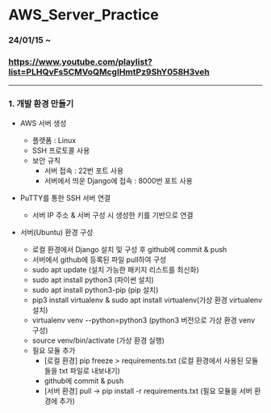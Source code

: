 # AWS_Server_Practice
 
### 24/01/15 ~ 

### https://www.youtube.com/playlist?list=PLHQvFs5CMVoQMcglHmtPz9ShY058H3veh

---
### 1. 개발 환경 만들기 
* AWS 서버 생성
  - 플랫폼 : Linux
  - SSH 프로토콜 사용
  - 보안 규칙
    + 서버 접속 : 22번 포트 사용
    + 서버에서 띄운 Django에 접속 : 8000번 포트 사용

* PuTTY를 통한 SSH 서버 연결
  - 서버 IP 주소 & 서버 구성 시 생성한 키를 기반으로 연결

* 서버(Ubuntu) 환경 구성
  - 로컬 환경에서 Django 설치 및 구성 후 github에 commit & push
  - 서버에서 github에 등록된 파일 pull하여 구성
  - sudo apt update (설치 가능한 패키지 리스트를 최신화)
  - sudo apt install python3 (파이썬 설치)
  - sudo apt install python3-pip (pip 설치)
  - pip3 install virtualenv & sudo apt install virtualenv(가상 환경 virtualenv 설치)
  - virtualenv venv --python=python3 (python3 버전으로 가상 환경 venv 구성)
  - source venv/bin/activate (가상 환경 실행)
  - 필요 모듈 추가 
    + [로컬 환경] pip freeze > requirements.txt (로컬 환경에서 사용된 모듈들을 txt 파일로 내보내기)
    + github에 commit & push
    + [서버 환경] pull -> pip install -r requirements.txt (필요 모듈을 서버 환경에 추가)
